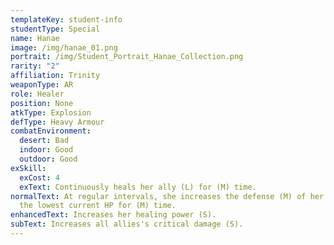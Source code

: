 ```yaml
---
templateKey: student-info
studentType: Special
name: Hanae
image: /img/hanae_01.png
portrait: /img/Student_Portrait_Hanae_Collection.png
rarity: "2"
affiliation: Trinity
weaponType: AR
role: Healer
position: None
atkType: Explosion
defType: Heavy Armour
combatEnvironment:
  desert: Bad
  indoor: Good
  outdoor: Good
exSkill:
  exCost: 4
  exText: Continuously heals her ally (L) for (M) time.
normalText: At regular intervals, she increases the defense (M) of her ally with
  the lowest current HP for (M) time.
enhancedText: Increases her healing power (S).
subText: Increases all allies's critical damage (S).
---
```

